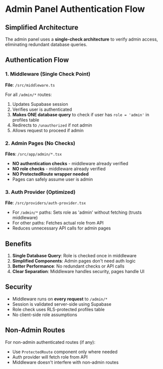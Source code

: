 # Admin Panel Authentication Flow

## Simplified Architecture

The admin panel uses a **single-check architecture** to verify admin access, eliminating redundant database queries.

## Authentication Flow

### 1. Middleware (Single Check Point)
**File**: `/src/middleware.ts`

For all `/admin/*` routes:
1. Updates Supabase session
2. Verifies user is authenticated
3. **Makes ONE database query** to check if user has `role = 'admin'` in profiles table
4. Redirects to `/unauthorized` if not admin
5. Allows request to proceed if admin

### 2. Admin Pages (No Checks)
**Files**: `/src/app/admin/*.tsx`

- **NO authentication checks** - middleware already verified
- **NO role checks** - middleware already verified
- **NO ProtectedRoute wrapper needed**
- Pages can safely assume user is admin

### 3. Auth Provider (Optimized)
**File**: `/src/providers/auth-provider.tsx`

- For `/admin/*` paths: Sets role as 'admin' without fetching (trusts middleware)
- For other paths: Fetches actual role from API
- Reduces unnecessary API calls for admin pages

## Benefits

1. **Single Database Query**: Role is checked once in middleware
2. **Simplified Components**: Admin pages don't need auth logic
3. **Better Performance**: No redundant checks or API calls
4. **Clear Separation**: Middleware handles security, pages handle UI

## Security

- Middleware runs on **every request** to `/admin/*`
- Session is validated server-side using Supabase
- Role check uses RLS-protected profiles table
- No client-side role assumptions

## Non-Admin Routes

For non-admin authenticated routes (if any):
- Use `ProtectedRoute` component only where needed
- Auth provider will fetch role from API
- Middleware doesn't interfere with non-admin routes